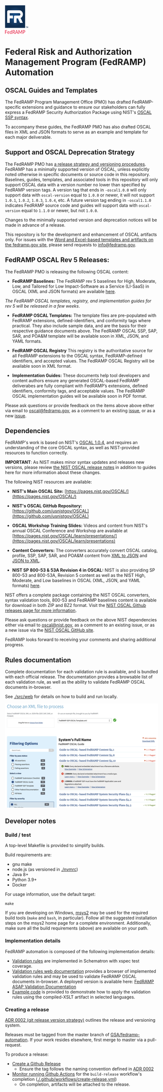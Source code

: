 <img src="https://github.com/GSA/fedramp-automation/raw/master/assets/FedRAMP_LOGO.png" alt="FedRAMP" width="76" height="94"><br />

# Federal Risk and Authorization Management Program (FedRAMP) Automation

## OSCAL Guides and Templates

The FedRAMP Program Management Office (PMO) has drafted FedRAMP-specific extensions and guidance to ensure our stakeholders can fully express a FedRAMP Security Authorization Package using NIST's [OSCAL SSP syntax](https://pages.nist.gov/OSCAL/documentation/).

To accompany these guides, the FedRAMP PMO has also drafted OSCAL files in XML and JSON formats to serve as an example and template for each major deliverable.

## Support and OSCAL Deprecation Strategy

The FedRAMP PMO has [a release strategy and versioning procedures](./documents/adr/0002-git-release-version-strategy.md). FedRAMP has a minimally supported version of OSCAL, unless explicitly noted otherwise in specific documents or source code in this repository. Baselines, guides, templates, and associated tools in this repository will only support OSCAL data with a version number no lower than specified by FedRAMP version tags. A version tag that ends in `-oscal1.0.0` will only support data with `oscal-version` equal to `1.0.0` or newer, it will not support `1.0.1`, `1.0.2`, `1.0.3`, `1.0.4`, etc. A future version tag ending in `-oscal1.1.0` indicates FedRAMP source code and guides will support data with `oscal-version` equal to `1.1.0` or newer, but not `1.0.0`.

Changes to the minimally supported version and deprecation notices will be made in advance of a release.

This repository is for the development and enhancement of OSCAL artifacts only. For issues with the [Word and Excel-based templates and artifacts on the fedramp.gov site](https://www.fedramp.gov/documents-templates/), please send requests to [info@fedramp.gov](mailto:info@gfedramp.gov).

## FedRAMP OSCAL Rev 5 Releases:

The FedRAMP PMO is releasing the following OSCAL content:

- **FedRAMP Baselines:** The FedRAMP rev 5 baselines for High, Moderate, Low, and Tailored for Low Impact-Software as a Service (LI-SaaS) in OSCAL (XML and JSON formats) are available [here](./dist/content/rev5/baselines).

*The FedRAMP OSCAL templates, registry, and implementation guides for rev 5 will be released in a few weeks*.

- **FedRAMP OSCAL Templates:** The template files are pre-populated with FedRAMP extensions, defined-identifiers, and conformity tags where practical. They also include sample data, and are the basis for their respective guidance documents above. The FedRAMP OSCAL SSP, SAP, SAR, and POA&M template will be available soon in XML, JSON, and YAML formats.

- **FedRAMP OSCAL Registry** This registry is the authoritative source for all FedRAMP extensions to the OSCAL syntax, FedRAMP-defined identifiers, and accepted values. The FedRAMP OSCAL Registry will be available soon in XML format.

- **Implementation Guides:** These documents help tool developers and content authors ensure any generated OSCAL-based FedRAMP deliverabes are fully compliant with FedRAMP’s extensions, defined identifiers, conformity tags, and acceptable values. The FedRAMP OSCAL implementation guides will be available soon in PDF format.

Please ask questions or provide feedback on the items above above either via email to [oscal@fedramp.gov](mailto:oscal@fedramp.gov), as a comment to an existing [issue](https://github.com/GSA/fedramp-automation/issues), or as a new [issue](https://github.com/GSA/fedramp-automation/issues).

## Dependencies

FedRAMP's work is based on NIST's [OSCAL 1.0.4](https://github.com/usnistgov/OSCAL/releases/tag/v1.0.4), and requires an understanding of the core OSCAL syntax, as well as NIST-provided resources to function correctly.

**IMPORTANT**: As NIST makes minor syntax updates and releases new versions, please review [the NIST OSCAL release notes](https://pages.nist.gov/OSCAL/reference/release-notes/) in addition to guides here for more information about these changes.

The following NIST resources are available:
- **NIST's Main OSCAL Site:** [https://pages.nist.gov/OSCAL/](https://pages.nist.gov/OSCAL/)

- **NIST's OSCAL GitHub Repository:** [https://github.com/usnistgov/OSCAL](https://github.com/usnistgov/OSCAL)

- **OSCAL Workshop Training Slides:** Videos and content from NIST's annual OSCAL Conference and Workshop are available at [https://pages.nist.gov/OSCAL/learn/presentations/](https://pages.nist.gov/OSCAL/learn/presentations)

- **Content Converters:** The converters accurately convert OSCAL catalog, profile, SSP, SAP, SAR, and POA&M content from [XML to JSON](https://github.com/usnistgov/OSCAL/tree/master/json/convert) and [JSON to XML](https://github.com/usnistgov/OSCAL/tree/master/xml/convert).

- **NIST SP 800-53 & 53A Revision 4 in OSCAL:** NIST is also providing SP 800-53 and 800-53A, Revision 5 content as well as the NIST High, Moderate, and Low baselines in OSCAL (XML, JSON, and YAML formats) [here](https://github.com/usnistgov/OSCAL/tree/master/content/nist.gov/SP800-53/rev5).

NIST offers a complete package containing the NIST OSCAL converters, syntax validation tools, 800-53 and FedRAMP baselines content is available for download in both ZIP and BZ2 format. Visit the [NIST OSCAL Github releases page for more information](https://github.com/usnistgov/OSCAL/releases/latest).

Please ask questions or provide feedback on the above NIST dependencies either via email to [oscal@nist.gov](mailto:oscal@nist.gov), as a comment to an existing issue, or as a new issue via the [NIST OSCAL GitHub site](https://github.com/usnistgov/OSCAL/issues).

FedRAMP looks forward to receiving your comments and sharing additional progress.

## Rules documentation

Complete documentation for each validation rule is available, and is bundled with each official release. The documentation provides a browsable list of each validation rule, as well as the ability to validate FedRAMP OSCAL documents in-browser.

See [./src/web](./src/web) for details on how to build and run locally.

![Web documentation screenshot](./src/web/screenshot.png)

## Developer notes

### Build / test

A top-level Makefile is provided to simplify builds.

Build requirements are:

- gnu make
- node.js (as versioned in [./nvmrc](./.nvmrc))
- Java 8+
- Python 3.9+
- Docker

For usage information, use the default target:

```
make
```

If you are developing on Windows, [msys2](https://www.msys2.org/) may be used for the required build tools (`make` and `bash`, in particular). Follow all the suggested installation steps on the msys2 home page for a complete environment. Additionally, make sure all the build requirements (above) are available on your path.

### Implementation details

FedRAMP automation is composed of the following implementation details:

- [Validation rules](./src/validations/README.md) are implemented in Schematron with xspec test coverage.
- [Validation rules web documentation](./src/web/README.md) provides a browser of implemented validation rules and may be used to validate FedRAMP OSCAL documents in-browser. A deployed version is available here: [FedRAMP ASAP Validation Documentation](https://federalist-b6c4d61f-facd-4833-a4a9-554523a87147.sites.pages.cloud.gov/site/gsa/fedramp-automation/)
- [Example code](./src/examples/README.md) is provided to demonstrate how to apply the validation rules using the compiled-XSLT artifact in selected languages.

### Creating a release

[ADR 0002 (git release version strategy)](./documents/adr/0002-git-release-version-strategy.md)
outlines the release and versioning system.

Releases must be tagged from the master branch of [GSA/fedramp-automation](https://github.com/GSA/fedramp-automation). If your work resides elsewhere, first merge to master via a pull-request.

To produce a release:

- [Create a Github Release](https://github.com/GSA/fedramp-automation/releases/new)
  - Ensure the tag follows the naming convention defined in [ADR 0002](./documents/adr/0002-git-release-version-strategy.md)
- [Monitor running Github Actions](https://github.com/GSA/fedramp-automation/actions) for the `build-release` workflow's completion ([./.github/workflows/create-release.yml](./.github/workflows/create-release.yml))
  - On completion, artifacts will be attached to the release.
